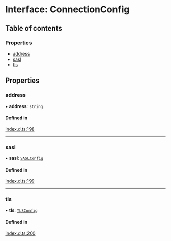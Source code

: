 # Interface: ConnectionConfig

## Table of contents

### Properties

- [address](ConnectionConfig.md#address)
- [sasl](ConnectionConfig.md#sasl)
- [tls](ConnectionConfig.md#tls)

## Properties

### address

• **address**: `string`

#### Defined in

[index.d.ts:198](https://github.com/mostafa/xk6-kafka/blob/main/api-docs/index.d.ts#L198)

---

### sasl

• **sasl**: [`SASLConfig`](SASLConfig.md)

#### Defined in

[index.d.ts:199](https://github.com/mostafa/xk6-kafka/blob/main/api-docs/index.d.ts#L199)

---

### tls

• **tls**: [`TLSConfig`](TLSConfig.md)

#### Defined in

[index.d.ts:200](https://github.com/mostafa/xk6-kafka/blob/main/api-docs/index.d.ts#L200)
